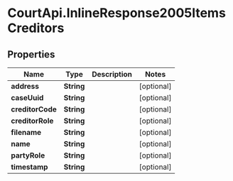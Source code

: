 # CourtApi.InlineResponse2005ItemsCreditors

## Properties
Name | Type | Description | Notes
------------ | ------------- | ------------- | -------------
**address** | **String** |  | [optional] 
**caseUuid** | **String** |  | [optional] 
**creditorCode** | **String** |  | [optional] 
**creditorRole** | **String** |  | [optional] 
**filename** | **String** |  | [optional] 
**name** | **String** |  | [optional] 
**partyRole** | **String** |  | [optional] 
**timestamp** | **String** |  | [optional] 


